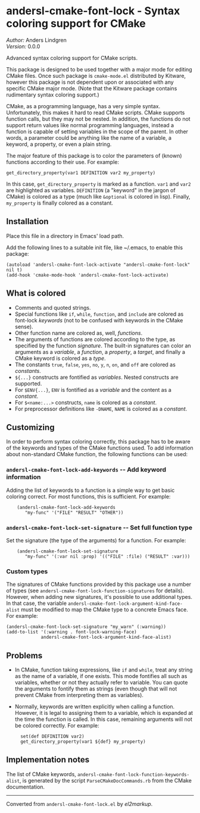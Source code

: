 # andersl-cmake-font-lock - Syntax coloring support for CMake

*Author:* Anders Lindgren<br>
*Version:* 0.0.0<br>

Advanced syntax coloring support for CMake scripts.

This package is designed to be used together with a major mode for
editing CMake files. Once such package is `cmake-mode.el`
distributed by Kitware, however this package is not dependent upon
or associated with any specific CMake major mode. (Note that the
Kitware package contains rudimentary syntax coloring support.)

CMake, as a programming language, has a very simple syntax.
Unfortunately, this makes it hard to read CMake scripts. CMake
supports function calls, but they may not be nested. In addition,
the functions do not support return values like normal programming
languages, instead a function is capable of setting variables in
the scope of the parent. In other words, a parameter could be
anything like the name of a variable, a keyword, a property, or
even a plain string.

The major feature of this package is to color the parameters of
(known) functions according to their use. For example:

    get_directory_property(var1 DEFINITION var2 my_property)

In this case, `get_directory_property` is marked as a function.
`var1` and `var2` are highlighted as variables. `DEFINITION` (a
"keyword" in the jargon of CMake) is colored as a type (much like
`&optional` is colored in lisp). Finally, `my_property` is finally
colored as a constant.

## Installation

Place this file in a directory in Emacs' load path.

Add the following lines to a suitable init file, like ~/.emacs, to
enable this package:

    (autoload 'andersl-cmake-font-lock-activate "andersl-cmake-font-lock" nil t)
    (add-hook 'cmake-mode-hook 'andersl-cmake-font-lock-activate)

## What is colored

* Comments and quoted strings.
* Special functions like `if`, `while`, `function`, and `include`
  are colored as font-lock *keywords* (not to be confused with
  keywords in the CMake sense).
* Other function name are colored as, well, *functions*.
* The arguments of functions are colored according to the type, as
  specified by the function *signature*. The built-in signatures
  can color an arguments as a *variable*, a *function*, a
  *property*, a *target*, and finally a CMake keyword is colored as
  a *type*.
* The constants `true`, `false`, `yes`, `no`, `y`, `n`, `on`, and
  `off` are colored as *constants*.
* `${...}` constructs are fontified as *variables*. Nested
  constructs are supported.
* For `$ENV{...}`, `ENV` is fontified as a *variable* and the
  content as a *constant*.
* For `$<name:...>` constructs, `name` is colored as a *constant*.
* For preprocessor definitions like `-DNAME`, `NAME` is colored as
  a *constant*.


## Customizing

In order to perform syntax coloring correctly, this package has to
be aware of the keywords and types of the CMake functions used. To
add information about non-standard CMake function, the following
functions can be used:

### `andersl-cmake-font-lock-add-keywords` -- Add keyword information

Adding the list of keywords to a function is a simple way to get
basic coloring correct. For most functions, this is sufficient.
For example:

        (andersl-cmake-font-lock-add-keywords
           "my-func" '("FILE" "RESULT" "OTHER"))

### `andersl-cmake-font-lock-set-signature` -- Set full function type

Set the signature (the type of the arguments) for a function. For
example:

        (andersl-cmake-font-lock-set-signature
           "my-func" '(:var nil :prop) '(("FILE" :file) ("RESULT" :var)))

### Custom types

The signatures of CMake functions provided by this package use a
number of types (see `andersl-cmake-font-lock-function-signatures`
for details). However, when adding new signatures, it's possible to
use additional types. In that case, the variable
`andersl-cmake-font-lock-argument-kind-face-alist` must be modified
to map the CMake type to a concrete Emacs face. For example:

    (andersl-cmake-font-lock-set-signature "my_warn" (:warning))
    (add-to-list '(:warning . font-lock-warning-face)
                 andersl-cmake-font-lock-argument-kind-face-alist)


## Problems

* In CMake, function taking expressions, like `if` and `while`,
  treat any string as the name of a variable, if one exists. This
  mode fontifies all such as variables, whether or not they
  actually refer to variable. You can quote the arguments to
  fontify them as strings (even though that will not prevent CMake
  from interpreting them as variables).
* Normally, keywords are written explicitly when calling a
  function. However, it is legal to assigning them to a variable,
  which is expanded at the time the function is called. In this
  case, remaining arguments will not be colored correctly. For
  example:

        set(def DEFINITION var2)
        get_directory_property(var1 ${def} my_property)

## Implementation notes

The list of CMake keywords,
`andersl-cmake-font-lock-function-keywords-alist`, is generated by
the script `ParseCMakeDocCommands.rb` from the CMake documentation.


---
Converted from `andersl-cmake-font-lock.el` by *el2markup*.